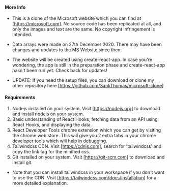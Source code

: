#### More Info

- This is a clone of the Microsoft website which you can find at [https://microsoft.com]. No source code has been replicated at all, and only the images and text are the same. No copyright infringement is intended.

- Data arrays were made on 27th December 2020. There may have been changes and updates to the MS Website since then.

- The website will be created using create-react-app. In case you're wondering, the app is still in the preparation phase and create-react-app hasn't been run yet. Check back for updates!

- UPDATE: If you need the setup files, you can download or clone my other repository here [https://github.com/SankThomas/microsoft-clone]

#### Requirements

1. Nodejs installed on your system. Visit [https://nodejs.org] to download and install nodejs on your system.
2. Basic understanding of React Hooks, fetching data from an API using React Hooks, and displaying the data.
3. React Developer Tools chrome extension which you can get by visiting the chrome web store. This will give you 2 extra tabs in your chrome developer tools which will help in debugging.
4. Tailwindcss CDN. Visit [https://cdnjs.com], search for 'tailwindcss' and copy the link tag for the minified css.
5. Git installed on your system. Visit [https://git-scm.com] to download and install git.

- Note that you can install tailwindcss in your workspace if you don't want to use the CDN. Visit [https://tailwindcss.com/docs/installation] for a more detailed explanation.
